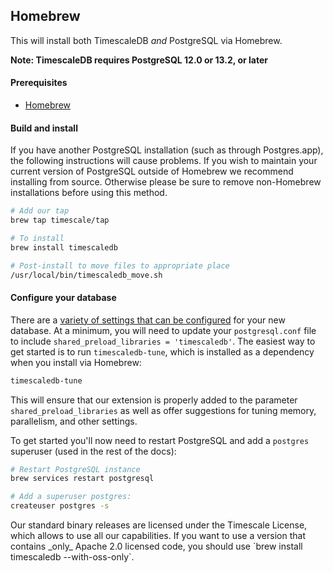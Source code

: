 ## Homebrew [](homebrew)

This will install both TimescaleDB *and* PostgreSQL via Homebrew.

**Note: TimescaleDB requires PostgreSQL 12.0 or 13.2, or later**

#### Prerequisites

- [Homebrew][]

#### Build and install

<highlight type="warning">
 If you have another PostgreSQL installation
(such as through Postgres.app), the following instructions will
cause problems. If you wish to maintain your current version of PostgreSQL
outside of Homebrew we recommend installing from source.  Otherwise please be
sure to remove non-Homebrew installations before using this method.
</highlight>

```bash
# Add our tap
brew tap timescale/tap

# To install
brew install timescaledb

# Post-install to move files to appropriate place
/usr/local/bin/timescaledb_move.sh
```

#### Configure your database

There are a [variety of settings that can be configured][config] for your
new database. At a minimum, you will need to update your `postgresql.conf`
file to include `shared_preload_libraries = 'timescaledb'`.
The easiest way to get started is to run `timescaledb-tune`, which is
installed as a dependency when you install via Homebrew:
```bash
timescaledb-tune
```

This will ensure that our extension is properly added to the parameter
`shared_preload_libraries` as well as offer suggestions for tuning memory,
parallelism, and other settings.

To get started you'll now need to restart PostgreSQL and add
a `postgres` superuser (used in the rest of the docs):

```bash
# Restart PostgreSQL instance
brew services restart postgresql

# Add a superuser postgres:
createuser postgres -s
```

<highlight type="tip">
Our standard binary releases are licensed under the Timescale License,
which allows to use all our capabilities.
If you want to use a version that contains _only_ Apache 2.0 licensed
code, you should use `brew install timescaledb --with-oss-only`.
</highlight>

[config]: /how-to-guides/configuration/postgres-config/
[Homebrew]: https://brew.sh/
[contact]: https://www.timescale.com/contact
[slack]: https://slack.timescale.com/
